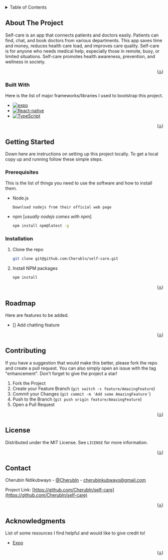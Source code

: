 <!-- ![Anurag's GitHub stats](https://github-readme-stats.vercel.app/api?username=cherubln&show_icons=true&theme=transparent)
[![Top Langs](https://github-readme-stats.vercel.app/api/top-langs/?username=cherubln&layout=donut-vertical)](https://github.com/anuraghazra/github-readme-stats) -->

<a name="readme-top"></a>

<!-- TABLE OF CONTENTS -->
<details>
  <summary>Table of Contents</summary>
  <ol>
    <li>
      <a href="#about-the-project">About The Project</a>
      <ul>
        <li><a href="#built-with">Built With</a></li>
      </ul>
    </li>
    <li>
      <a href="#getting-started">Getting Started</a>
      <ul>
        <li><a href="#prerequisites">Prerequisites</a></li>
        <li><a href="#installation">Installation</a></li>
      </ul>
    </li>
    <li><a href="#usage">Usage</a></li>
    <li><a href="#roadmap">Roadmap</a></li>
    <li><a href="#contributing">Contributing</a></li>
    <li><a href="#license">License</a></li>
    <li><a href="#contact">Contact</a></li>
    <li><a href="#acknowledgments">Acknowledgments</a></li>
  </ol>
</details>

<!-- ABOUT THE PROJECT -->

## About The Project

<!-- [![Product Name Screen Shot][product-screenshot]](https://example.com) -->

Self-care is an app that connects patients and doctors easily. Patients can find, chat, and book doctors from various departments. This app saves time and money, reduces health care load, and improves care quality. Self-care is for anyone who needs medical help, especially those in remote, busy, or limited situations. Self-care promotes health awareness, prevention, and wellness in society.

<p align="right">(<a href="#readme-top">&#x1F51D;</a>)</p>

### Built With

Here is the list of major frameworks/libraries I used to bootstrap this project.

- [![expo]][expo-url]
- [![React-native][React-native]][React-native-url]
- [![TypeScript]][TypeScript-url]


<p align="right">(<a href="#readme-top">&#x1F51D;</a>)</p>

<!-- GETTING STARTED -->

## Getting Started

Down here are instructions on setting up this project locally.
To get a local copy up and running follow these simple steps.

### Prerequisites

This is the list of things you need to use the software and how to install them.

- Node.js

  `Download nodejs from their official web page`

- npm [_usually nodejs comes with npm_]
  ```sh
  npm install npm@latest -g
  ```

### Installation

1. Clone the repo
   ```sh
   git clone git@github.com:Cherubln/self-care.git
   ```
2. Install NPM packages
   ```sh
   npm install
   ```

<p align="right">(<a href="#readme-top">&#x1F51D;</a>)</p>

<!-- ROADMAP -->

## Roadmap

Here are features to be added.

- [] Add chatting feature

<p align="right">(<a href="#readme-top">&#x1F51D;</a>)</p>

<!-- CONTRIBUTING -->

## Contributing

If you have a suggestion that would make this better, please fork the repo and create a pull request. You can also simply open an issue with the tag "enhancement".
Don't forget to give the project a star!

1. Fork the Project
2. Create your Feature Branch (`git switch -c feature/AmazingFeature`)
3. Commit your Changes (`git commit -m 'Add some AmazingFeature'`)
4. Push to the Branch (`git push origin feature/AmazingFeature`)
5. Open a Pull Request

<p align="right">(<a href="#readme-top">&#x1F51D;</a>)</p>

<!-- LICENSE -->

## License

Distributed under the MIT License. See `LICENSE` for more information.

<p align="right">(<a href="#readme-top">&#x1F51D;</a>)</p>

<!-- CONTACT -->

## Contact

Cherubin Ndikubwayo - [@Cherubln](https://twitter.com/Cherubln) - cherubinkubwayo@gmail.com

Project Link: [https://github.com/Cherubln/self-care](https://github.com/Cherubln/self-care)

<p align="right" >(<a href="#readme-top">&#x1F51D;</a>)</p>

<!-- ACKNOWLEDGMENTS -->

## Acknowledgments

List of some resources I find helpful and would like to give credit to!

- [Expo](https://expo.dev/)

<p align="right">(<a href="#readme-top">&#x1F51D;</a>)</p>

<!-- MARKDOWN LINKS & IMAGES -->

[React.js]: https://img.shields.io/badge/React-20232A?style=for-the-badge&logo=react&logoColor=61DAFB
[React-native]: https://img.shields.io/badge/React_Native-20232A?style=for-the-badge&logo=react&logoColor=61DAFB
[React-native-url]: [https://reactjs.org/](https://reactnative.dev/)
[React-url]: https://reactjs.org/
[expo]: https://img.shields.io/badge/expo-000020?style=for-the-badge&logo=expo
[expo-url]: https://expo.dev/ 
[axios]: https://img.shields.io/badge/axios-20232A?style=for-the-badge&logo=Axios&logoColor=5A29E4
[Axios-url]: https://axios-http.com/
[React-icons]: https://img.shields.io/badge/react_icons-20232A?style=for-the-badge&logo=react&logoColor=red
[React-icons-url]: https://react-icons.github.io/react-icons/
[Chakra-ui]: https://img.shields.io/badge/Chakra_UI-20232A?style=for-the-badge&logo=chakra%20ui
[Chakra-ui-url]: https://chakra-ui.com/
[TypeScript]: https://img.shields.io/badge/TypeScript-20232A?style=for-the-badge&logo=typescript&logoColor=3178C6
[TypeScript-url]: https://chakra-ui.com/
[Vite]: https://img.shields.io/badge/vite-20232A?style=for-the-badge&logo=vite&logoColor=646CFF
[Vite-url]: https://vitejs.dev/
[Deployment-status]: https://img.shields.io/github/deployments/Cherubln/game-portal/github-pages?logo=github&label=gh-pages
[Deployment-url]: https://cherubln.github.io/game-portal/

